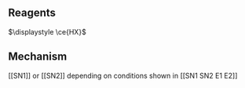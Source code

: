 ## Reagents
$\displaystyle \ce{HX}$
## Mechanism
[[SN1]] or [[SN2]] depending on conditions shown in [[SN1 SN2 E1 E2]]